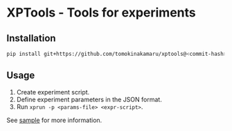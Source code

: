 # XPTools - Tools for experiments

## Installation

```sh
pip install git+https://github.com/tomokinakamaru/xptools@<commit-hash>
```

## Usage

1. Create experiment script.
1. Define experiment parameters in the JSON format.
1. Run `xprun -p <params-file> <expr-script>`.

See [sample](./sample) for more information.
